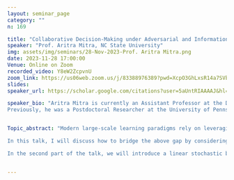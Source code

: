 ```yaml
---
layout: seminar_page
category: ""
n: 169

title: "Collaborative Decision-Making under Adversarial and Information Constraints"  
speaker: "Prof. Aritra Mitra, NC State University"
img: assets/img/seminars/28-Nov-2023-Prof. Aritra Mitra.png
date: 2023-11-28 17:00:00 
Venue: Online on Zoom
recorded_video: Y8eW2ZcpvnU
zoom_link: https://us06web.zoom.us/j/83388976389?pwd=XcpO3GhLxsR14a7SVbPx33HQQa1jbt.1
slides: 
speaker_url: https://scholar.google.com/citations?user=5aUntRIAAAAJ&hl=en

speaker_bio: "Aritra Mitra is currently an Assistant Professor at the Department of Electrical and Computer Engineering at North Carolina State University. His research interests include control theory, optimization, statistical signal processing, machine learning, and distributed algorithms.  
Previously, he was a Postdoctoral Researcher at the University of Pennsylvania from 2020 to 2022. Prior to that, he received his Ph.D. degree from Purdue University in 2020, his M.Tech degree from the Indian Institute of Technology Kanpur in 2015, and his B.E. degree from Jadavpur University in 2013, all in Electrical Engineering. He was a recipient of the University Gold Medal at Jadavpur University and the Academic Excellence Award at IIT Kanpur. "


Topic_abstract: "Modern large-scale learning paradigms rely on leveraging data from multiple agents to improve performance. However, to reap the benefits of more data, one must account for two key challenges: (i) the possibility of outliers that can be generated adversarially, and (ii) the communication bottleneck created by limited bandwidth channels. While the themes of adversarial robustness and communication efficiency have been well-explored in the context of supervised learning, not much is known in this regard when it comes to sequential decision-making under uncertainty.  

In this talk, I will discuss how to bridge the above gap by considering the linear stochastic bandit formalism. First, we will consider a linear bandit setup involving M agents who can collaborate via a central server to minimize regret. A fraction of these agents is adversarial and can act arbitrarily, leading to the following tension: while collaboration can potentially reduce regret, it can also disrupt the learning process due to adversaries. We provide a fundamental understanding of this tension by designing new robust algorithms that balance the exploration-exploitation trade-off via carefully constructed robust confidence intervals. When the fraction of corrupted agents is small, our algorithms enjoy a clear benefit of collaboration despite adversaries. Using an information-theoretic argument, we also prove a matching lower bound, providing the first set of tight, near-optimal regret bounds for collaborative linear bandits with adversaries.  

In the second part of the talk, we will introduce a linear stochastic bandit formulation over a rate-limited channel. Specifically, in our setup, an agent interacting with an environment transmits encoded estimates of an unknown model parameter to a server over a communication channel of finite capacity. The goal of the server is to take actions based on these estimates to minimize cumulative regret. To that end, we develop a novel adaptive encoding and decision-making strategy. When the unknown model is d-dimensional, we prove that a channel capacity of O(d) bits suffices to achieve order-optimal regret. We also establish that for the simpler unstructured multi-armed bandit problem, 1-bit channel capacity is sufficient to achieve optimal regret bounds. "


---
```

